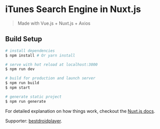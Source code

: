# iTunes Search Engine in Nuxt.js

> Made with Vue.js + Nuxt.js + Axios

## Build Setup

``` bash
# install dependencies
$ npm install # Or yarn install

# serve with hot reload at localhost:3000
$ npm run dev

# build for production and launch server
$ npm run build
$ npm start

# generate static project
$ npm run generate
```

For detailed explanation on how things work, checkout the [Nuxt.js docs](https://github.com/nuxt/nuxt.js).

Supporter: [bestdroidplayer](https://bestdroidplayer.com).
